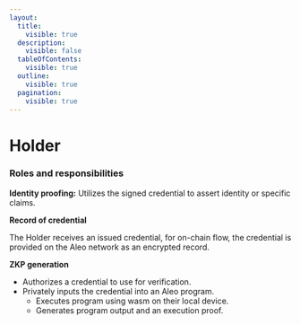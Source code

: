 ```yaml
---
layout:
  title:
    visible: true
  description:
    visible: false
  tableOfContents:
    visible: true
  outline:
    visible: true
  pagination:
    visible: true
---
```


# Holder

### Roles and responsibilities

**Identity proofing:** Utilizes the signed credential to assert identity or specific claims.

**Record of credential**

The Holder receives an issued credential, for on-chain flow, the credential is provided on the Aleo network as an encrypted record.

**ZKP generation**

* Authorizes a credential to use for verification.
* Privately inputs the credential into an Aleo program.
  * Executes program using wasm on their local device.
  * Generates program output and an execution proof.
